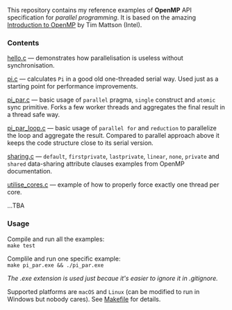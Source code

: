 This repository contains my reference examples of **OpenMP** API specification for _parallel programming_. It is based on the amazing [Introduction to OpenMP](https://www.youtube.com/playlist?list=PLLX-Q6B8xqZ8n8bwjGdzBJ25X2utwnoEG) by Tim Mattson (Intel).

### Contents

[hello.c](hello.c) — demonstrates how parallelisation is useless without synchronisation.

[pi.c](pi.c) — calculates `Pi` in a good old one-threaded serial way. Used just as a starting point for performance improvements.

[pi_par.c](pi_par.c) — basic usage of `parallel` pragma, `single` construct and `atomic` sync primitive. Forks a few worker threads and aggregates the final result in a thread safe way.

[pi_par_loop.c](pi_par_loop.c) — basic usage of `parallel for` and `reduction` to parallelize the loop and aggregate
the result. Compared to parallel approach above it keeps the code structure close to its serial version.

[sharing.c](sharing.c) — `default`, `firstprivate`, `lastprivate`, `linear`, `none`, `private` and `shared` data-sharing attribute clauses examples from OpenMP documentation.

[utilise_cores.c](utilise_cores.c) — example of how to properly force exactly one thread per core.

...TBA

### Usage

Compile and run all the examples:\
`make test`

Complile and run one specific example:\
`make pi_par.exe && ./pi_par.exe`

_The .exe extension is used just becaue it's easier to ignore it in .gitignore._

Supported platforms are `macOS` and `Linux` (can be modified to run in Windows but nobody cares). See [Makefile](Makefile) for details.
